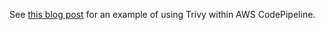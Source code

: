 See [this blog post][blog] for an example of using Trivy within AWS CodePipeline.

[blog]: https://aws.amazon.com/blogs/containers/scanning-images-with-trivy-in-an-aws-codepipeline/

